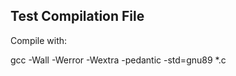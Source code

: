 **Test Compilation File**
--------------------------
Compile with:

gcc -Wall -Werror -Wextra -pedantic -std=gnu89 *.c
